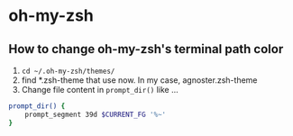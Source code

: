 # oh-my-zsh

## How to change oh-my-zsh's terminal path color
1) `cd ~/.oh-my-zsh/themes/`
2) find *.zsh-theme that use now. In my case, agnoster.zsh-theme
3) Change file content in `prompt_dir()` like ...
``` zsh
prompt_dir() {
    prompt_segment 39d $CURRENT_FG '%~'
}
```
